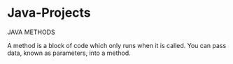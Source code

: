 # Java-Projects

JAVA METHODS

A method is a block of code which only runs when it is called.
You can pass data, known as parameters, into a method.
